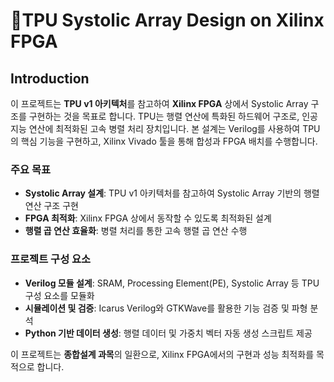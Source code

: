 # 🧐TPU Systolic Array Design on Xilinx FPGA

## Introduction

이 프로젝트는 **TPU v1 아키텍처**를 참고하여 **Xilinx FPGA** 상에서 Systolic Array 구조를 구현하는 것을 목표로 합니다. TPU는 행렬 연산에 특화된 하드웨어 구조로, 인공지능 연산에 최적화된 고속 병렬 처리 장치입니다. 본 설계는 Verilog를 사용하여 TPU의 핵심 기능을 구현하고, Xilinx Vivado 툴을 통해 합성과 FPGA 배치를 수행합니다.

### 주요 목표
- **Systolic Array 설계**: TPU v1 아키텍처를 참고하여 Systolic Array 기반의 행렬 연산 구조 구현
- **FPGA 최적화**: Xilinx FPGA 상에서 동작할 수 있도록 최적화된 설계
- **행렬 곱 연산 효율화**: 병렬 처리를 통한 고속 행렬 곱 연산 수행

### 프로젝트 구성 요소
- **Verilog 모듈 설계**: SRAM, Processing Element(PE), Systolic Array 등 TPU 구성 요소를 모듈화
- **시뮬레이션 및 검증**: Icarus Verilog와 GTKWave를 활용한 기능 검증 및 파형 분석
- **Python 기반 데이터 생성**: 행렬 데이터 및 가중치 벡터 자동 생성 스크립트 제공

이 프로젝트는 **종합설계 과목**의 일환으로, Xilinx FPGA에서의 구현과 성능 최적화를 목적으로 합니다.
